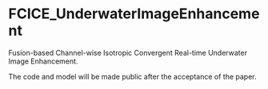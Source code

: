 # FCICE_UnderwaterImageEnhancement
Fusion-based Channel-wise Isotropic Convergent Real-time Underwater Image Enhancement.

The code and model will be made public after the acceptance of the paper.

